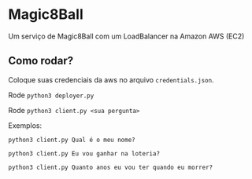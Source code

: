 # Magic8Ball
Um serviço de Magic8Ball com um LoadBalancer na Amazon AWS (EC2)


## Como rodar?

Coloque suas credenciais da aws no arquivo ```credentials.json```.

Rode ```python3 deployer.py```

Rode ```python3 client.py <sua pergunta>```

Exemplos:

```python3 client.py Qual é o meu nome?```

```python3 client.py Eu vou ganhar na loteria?```

```python3 client.py Quanto anos eu vou ter quando eu morrer?```
